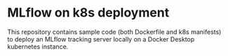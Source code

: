 # MLflow on k8s deployment

This repository contains sample code (both Dockerfile and k8s manifests) to deploy an MLflow tracking server locally on a Docker Desktop kubernetes instance.
